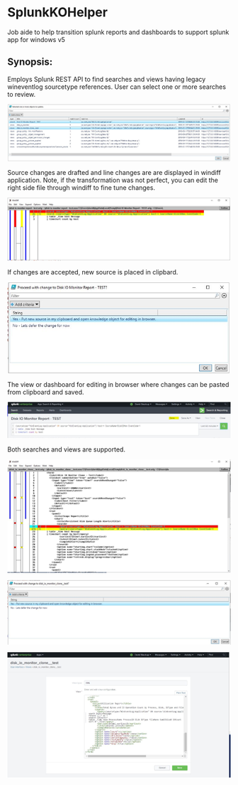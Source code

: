 # SplunkKOHelper
Job aide to help transition splunk reports and dashboards to support splunk app for windows v5

Synopsis:
-----------------------------------
Employs Splunk REST API to find searches and views having legacy wineventlog sourcetype references.  User can select one or more searches to review.

![alt tag](https://github.com/dstaulcu/SplunkKOHelper/blob/master/screencaps/snap1.JPG)

Source changes are drafted and line changes are are displayed in windiff application.  Note, if the transformation was not perfect, you can edit the right side file through windiff to fine tune changes.

![alt tag](https://github.com/dstaulcu/SplunkKOHelper/blob/master/screencaps/snap2.JPG)

If changes are accepted, new source is placed in clipbard.

![alt tag](https://github.com/dstaulcu/SplunkKOHelper/blob/master/screencaps/snap3.JPG)

The view or dashboard for editing in browser where changes can be pasted from clipboard and saved.  

![alt tag](https://github.com/dstaulcu/SplunkKOHelper/blob/master/screencaps/snap4.JPG)

Both searches and views are supported.

![alt tag](https://github.com/dstaulcu/SplunkKOHelper/blob/master/screencaps/snap5.JPG)

![alt tag](https://github.com/dstaulcu/SplunkKOHelper/blob/master/screencaps/snap6.JPG)

![alt tag](https://github.com/dstaulcu/SplunkKOHelper/blob/master/screencaps/snap7.JPG)

